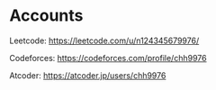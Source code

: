 # Accounts
Leetcode: https://leetcode.com/u/n124345679976/

Codeforces: https://codeforces.com/profile/chh9976

Atcoder: https://atcoder.jp/users/chh9976
